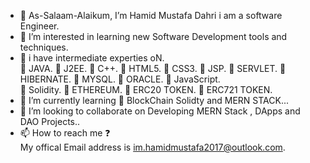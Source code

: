 - 👋 As-Salaam-Alaikum, I’m Hamid Mustafa Dahri i am a software Engineer.
- 👀 I’m interested in learning new Software Development tools and techniques.
- :gem: i have intermediate experties oN.  
:pushpin: JAVA.
:pushpin: J2EE. 
:pushpin: C++.
:pushpin: HTML5.
:pushpin: CSS3.
:pushpin: JSP.
:pushpin: SERVLET.
:pushpin: HIBERNATE.
:pushpin: MYSQL.
:pushpin: ORACLE.
:pushpin: JavaScript.  
:pushpin: Solidity.
:pushpin: ETHEREUM.
:pushpin: ERC20 TOKEN.
:pushpin: ERC721 TOKEN.
- 🌱 I’m currently learning 🔷 BlockChain Solidty and MERN STACK...
- 💞️ I’m looking to collaborate on Developing MERN Stack , DApps and DAO Projects..  
- 📫 How to reach me ❓  
 My offical Email address is im.hamidmustafa2017@outlook.com.

<!---
HamidDahri/HamidDahri is a ✨ special ✨ repository because its `README.md` (this file) appears on your GitHub profile.
You can click the Preview link to take a look at your changes.
--->
